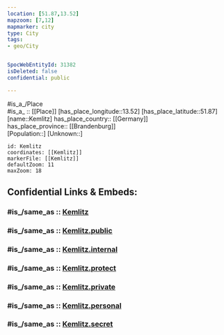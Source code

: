 ```yaml
---
location: [51.87,13.52] 
mapzoom: [7,12] 
mapmarker: city 
type: City
tags:
- geo/City


SpocWebEntityId: 31382
isDeleted: false
confidential: public

---
```

#is_a_/Place  
#is_a_ :: [[Place]] 
[has_place_longitude::13.52] 
[has_place_latitude::51.87] 
[name::Kemlitz] 
has_place_country:: [[Germany]]  
has_place_province:: [[Brandenburg]]  
[Population::] 
[Unknown::] 


```leaflet
id: Kemlitz
coordinates: [[Kemlitz]] 
markerFile: [[Kemlitz]] 
defaultZoom: 11 
maxZoom: 18
```


## Confidential Links & Embeds: 

### #is_/same_as :: [Kemlitz](/_Standards/Earth/Continent/Europe/Europe~Central/Germany/Germany~East/Brandenburg/counties~Brandenburg/Teltow~Fläming/cities~Teltow~Fläming/Dahme~Mark/boroughs~Dahme~Mark/Kemlitz.md) 

### #is_/same_as :: [Kemlitz.public](/_public/Earth/Continent/Europe/Europe~Central/Germany/Germany~East/Brandenburg/counties~Brandenburg/Teltow~Fläming/cities~Teltow~Fläming/Dahme~Mark/boroughs~Dahme~Mark/Kemlitz.public.md) 

### #is_/same_as :: [Kemlitz.internal](/_internal/Earth/Continent/Europe/Europe~Central/Germany/Germany~East/Brandenburg/counties~Brandenburg/Teltow~Fläming/cities~Teltow~Fläming/Dahme~Mark/boroughs~Dahme~Mark/Kemlitz.internal.md) 

### #is_/same_as :: [Kemlitz.protect](/_protect/Earth/Continent/Europe/Europe~Central/Germany/Germany~East/Brandenburg/counties~Brandenburg/Teltow~Fläming/cities~Teltow~Fläming/Dahme~Mark/boroughs~Dahme~Mark/Kemlitz.protect.md) 

### #is_/same_as :: [Kemlitz.private](/_private/Earth/Continent/Europe/Europe~Central/Germany/Germany~East/Brandenburg/counties~Brandenburg/Teltow~Fläming/cities~Teltow~Fläming/Dahme~Mark/boroughs~Dahme~Mark/Kemlitz.private.md) 

### #is_/same_as :: [Kemlitz.personal](/_personal/Earth/Continent/Europe/Europe~Central/Germany/Germany~East/Brandenburg/counties~Brandenburg/Teltow~Fläming/cities~Teltow~Fläming/Dahme~Mark/boroughs~Dahme~Mark/Kemlitz.personal.md) 

### #is_/same_as :: [Kemlitz.secret](/_secret/Earth/Continent/Europe/Europe~Central/Germany/Germany~East/Brandenburg/counties~Brandenburg/Teltow~Fläming/cities~Teltow~Fläming/Dahme~Mark/boroughs~Dahme~Mark/Kemlitz.secret.md)

